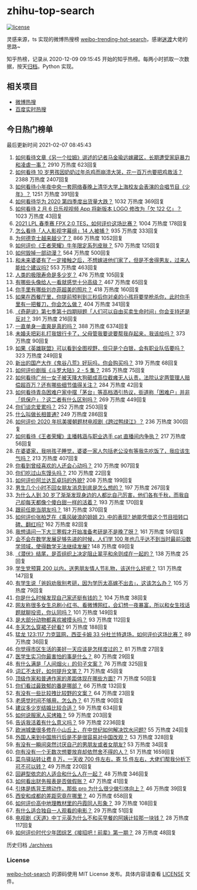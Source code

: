 # zhihu-top-search

[![license](https://img.shields.io/github/license/Arrackisarookie/zhihu-top-search)](https://github.com/Arrackisarookie/zhihu-top-search/blob/master/LICENSE)

灵感来源，ts 实现的微博热搜榜 [weibo-trending-hot-search](https://github.com/justjavac/weibo-trending-hot-search)，感谢[迷渡](https://github.com/justjavac)大佬的思路~

知乎热榜，记录从 2020-12-09 09:15:45 开始的知乎热榜。每两小时抓取一次数据，按天[归档](./archives)。Python 实现。

## 相关项目
+ [微博热搜](https://github.com/Arrackisarookie/weibo-hot-search)
+ [百度实时热搜](https://github.com/Arrackisarookie/baidu-hot-search)

## 今日热门榜单

<!-- Rank Begin -->

最后更新时间 2021-02-07 08:45:43

1. [如何看待文章《另一个拉姆》讲述的记者马金瑜远嫁藏区，长期遭受家庭暴力和凌虐一事？](https://www.zhihu.com/question/443154151) 2910 万热度 623回复
1. [如何看待 10 岁男孩因奶奶过年杀鸡而崩溃大哭，花一百万也要把鸡救活？](https://www.zhihu.com/question/442811742) 2388 万热度 2407回复
1. [如何看待小年夜中央一套网络春晚上清华大学上海校友会表演的合唱节目《少年》？](https://www.zhihu.com/question/442905594) 1251 万热度 391回复
1. [如何看待华为 2020 第四季度出货量大跌？](https://www.zhihu.com/question/442259690) 1032 万热度 369回复
1. [如何看待 2 月 6 日乐视视频 App 将新版本 LOGO 修改为「欠 122 亿」？](https://www.zhihu.com/question/443183209) 1023 万热度 43回复
1. [2021 LPL 春季赛 FPX 2:0 TES，如何评价这场比赛？](https://www.zhihu.com/question/443184853) 1004 万热度 178回复
1. [怎么看待「人人影视字幕组」14 人被捕？](https://www.zhihu.com/question/442667356) 935 万热度 333回复
1. [为何德克士越来越少了？](https://www.zhihu.com/question/321467749) 866 万热度 1052回复
1. [如何评价《王者荣耀》牛年限定系列皮肤？](https://www.zhihu.com/question/443191027) 570 万热度 125回复
1. [如何毁掉一部动漫？](https://www.zhihu.com/question/438413599) 564 万热度 500回复
1. [和未来婆婆有了一定接触之后，不想嫁进他们家了，但是不舍得男友，过来人能给个建议吗?](https://www.zhihu.com/question/442344424) 553 万热度 463回复
1. [人类的极限寿命是多少岁？](https://www.zhihu.com/question/441028220) 476 万热度 105回复
1. [有哪些头像给人一看就感觉十分高级？](https://www.zhihu.com/question/441459020) 467 万热度 65回复
1. [你手里有哪些刘亦菲超美的照片？](https://www.zhihu.com/question/52207355) 418 万热度 160回复
1. [如果在西餐厅里，你提前预判到三秒后你对桌的小孩将要举枪杀你，此时你手里有一把餐刀，你会怎么做？](https://www.zhihu.com/question/432745799) 404 万热度 341回复
1. [《奇葩说》第七季第十四期辩题「人们可以自由买卖生命时间」你会支持还是反对？](https://www.zhihu.com/question/442917510) 391 万热度 216回复
1. [一直单身一直爽是真的吗？](https://www.zhihu.com/question/330412814) 388 万热度 6374回复
1. [未婚夫把彩礼打我银行卡了，父母管我要说要帮我存起来，我该给吗？](https://www.zhihu.com/question/442994514) 373 万热度 90回复
1. [如果《英雄联盟》可以看到全图视野，但只是个白银，会有职业队伍要吗？](https://www.zhihu.com/question/442642942) 323 万热度 249回复
1. [新出的国产大作《鬼谷八荒》好玩吗，你会购买吗？](https://www.zhihu.com/question/442267375) 319 万热度 68回复
1. [如何评价剧版《斗罗大陆》2 - 5 集？](https://www.zhihu.com/question/443129219) 285 万热度 75回复
1. [如何看待广州一女子被天降大狗砸成高位截瘫无人认责，法院认定两管理人赔偿超百万？还有哪些细节值得关注？](https://www.zhihu.com/question/443024140) 284 万热度 42回复
1. [如何看待青岛困难户家中摆「茅台」等高档酒引热议，街道称「困难户」并非「低保户」？这二者有什么区别吗？](https://www.zhihu.com/question/442993579) 269 万热度 449回复
1. [你们谈恋爱累吗？](https://www.zhihu.com/question/399471584) 252 万热度 2503回复
1. [什么叫做长相普通?](https://www.zhihu.com/question/351006112) 249 万热度 286回复
1. [如何评价 2020 年抗美援朝题材电视剧《跨过鸭绿江》？](https://www.zhihu.com/question/436744258) 236 万热度 300回复
1. [如何看待《王者荣耀》主播韩涵与职业选手 cat 直播间内争执？](https://www.zhihu.com/question/442893588) 217 万热度 56回复
1. [在婆婆家，我哄孩子睡觉，婆婆一家人包括老公没有等我先吃饭了，我应该生气吗？](https://www.zhihu.com/question/424718566) 213 万热度 407回复
1. [你看到曾经喜欢的人还会心动吗？](https://www.zhihu.com/question/439332766) 210 万热度 907回复
1. [你们吃过山东馒头吗？](https://www.zhihu.com/question/361625056) 210 万热度 22回复
1. [如何评价阿兰达瓦卓玛的外貌?](https://www.zhihu.com/question/270574192) 208 万热度 199回复
1. [男生几个小时不回女朋友消息到底是怎么想的？](https://www.zhihu.com/question/265396838) 197 万热度 267回复
1. [为什么人到 30 岁了渐渐发现身边的人都比自己厉害，他们各有千秋，而我自己却每天都像个傻白甜一样的活着？](https://www.zhihu.com/question/442671689) 193 万热度 170回复
1. [跟前任能当朋友吗？](https://www.zhihu.com/question/441242079) 181 万热度 370回复
1. [如何评价张柏芝在《乘风破浪的姐姐 2》中的表现? 她能凭借这个节目扭转口碑、翻红吗?](https://www.zhihu.com/question/440703299) 162 万热度 82回复
1. [我想请问一下大三寒假才开始准备考研是不是晚了呀？](https://www.zhihu.com/question/435873246) 161 万热度 591回复
1. [会不会在数学发展足够先进的时候，人们学 100 年也几乎达不到当时最前沿数学领域，使得数学无法继续发展?](https://www.zhihu.com/question/437041378) 148 万热度 69回复
1. [《潜伏》结尾，是否组织上决定阻止翠平和余则成在一起的？](https://www.zhihu.com/question/47613057) 138 万热度 25回复
1. [学生党预算 200 以内，送男朋友情人节礼物，该送什么好呢？](https://www.zhihu.com/question/368681572) 131 万热度 147回复
1. [有学生说「爸妈劝我别考研，因为学历太高嫁不出去」，这该怎么办？](https://www.zhihu.com/question/442806238) 105 万热度 79回复
1. [你是什么时候发现自己家还挺有钱的？](https://www.zhihu.com/question/360716785) 104 万热度 38回复
1. [网友称很多女生总刷小红书、看微博网红，会幻想一夜暴富，所以和女生找话题就聊投资，你认同吗？](https://www.zhihu.com/question/443083852) 101 万热度 149回复
1. [是大部分动物都喜欢被摸头吗？](https://www.zhihu.com/question/442523187) 93 万热度 112回复
1. [冬天怎么穿裙子好看?](https://www.zhihu.com/question/36487818) 91 万热度 188回复
1. [猛龙 123:117 力克篮网，西亚卡姆 33 分杜兰特退场，如何评价这场比赛？](https://www.zhihu.com/question/443101247) 89 万热度 36回复
1. [你觉得市区生活的美好一天应该是怎样度过的？](https://www.zhihu.com/question/443047423) 81 万热度 27回复
1. [医学生实习你最害怕的事是什么？](https://www.zhihu.com/question/439727601) 80 万热度 29回复
1. [有什么满是「人间烟火」的句子文案？](https://www.zhihu.com/question/437252165) 76 万热度 325回复
1. [词汇不太好，如何提升文笔？](https://www.zhihu.com/question/440683258) 71 万热度 45回复
1. [顶级作家和普通作家的差距体现在哪些方面?](https://www.zhihu.com/question/441968455) 71 万热度 50回复
1. [你们看过最致郁的番是哪部？](https://www.zhihu.com/question/439786476) 66 万热度 132回复
1. [有没有一些比较拽比较野的文案？](https://www.zhihu.com/question/441951247) 64 万热度 23回复
1. [老感觉时间不够用，怎么办？](https://www.zhihu.com/question/19633885) 61 万热度 90回复
1. [建议多少岁结婚比较合适？](https://www.zhihu.com/question/441499184) 59 万热度 634回复
1. [如何说服家人买烤箱？](https://www.zhihu.com/question/29666862) 59 万热度 203回复
1. [告诉我活着有什么意义吗？](https://www.zhihu.com/question/434738671) 59 万热度 2236回复
1. [欧洲城堡很多修在小山丘上，在中世纪如何解决饮水问题?](https://www.zhihu.com/question/317646235) 55 万热度 24回复
1. [外国人来到中国旅行后是不是很容易对中国改观？](https://www.zhihu.com/question/437856634) 53 万热度 328回复
1. [有没有一瞬间突然讨厌自己的男朋友或者女朋友?](https://www.zhihu.com/question/313651029) 53 万热度 34回复
1. [你有没有一个无数次想要放弃却依然舍不得的人？](https://www.zhihu.com/question/437226334) 51 万热度 1659回复
1. [菜鸟驿站转让费 8 万，一天收 700 件左右，寄 15 件左右，大佬们帮我分析下可不可以转？](https://www.zhihu.com/question/435352953) 49 万热度 220回复
1. [回避型依恋的人适合和什么人在一起？](https://www.zhihu.com/question/365927236) 48 万热度 346回复
1. [如何看出财务报表是否做假账？](https://www.zhihu.com/question/29442629) 47 万热度 41回复
1. [引体是练背王牌动作，那些 pro 为什么很少做引体向上？](https://www.zhihu.com/question/440685977) 46 万热度 39回复
1. [西安和成都的差距究竟在哪里？](https://www.zhihu.com/question/24983736) 40 万热度 658回复
1. [如何评价高中地理教材里的丹霞同人形象？](https://www.zhihu.com/question/434559342) 39 万热度 108回复
1. [有什么适合独自一人观看的电影？](https://www.zhihu.com/question/31772302) 29 万热度 51回复
1. [电视剧《天道》中丁元英为什么不和买早餐的阿姨计较那一块钱？](https://www.zhihu.com/question/64684581) 28 万热度 117回复
1. [如何评价时代少年团综艺《接招吧！前辈》第一期？](https://www.zhihu.com/question/443081913) 28 万热度 48回复
<!-- Rank End -->

历史归档 [./archives](./archives)

### License

[weibo-hot-search](https://github.com/Arrackisarookie/zhihu-top-search) 的源码使用 MIT License 发布。具体内容请查看 [LICENSE](./LICENSE) 文件。
